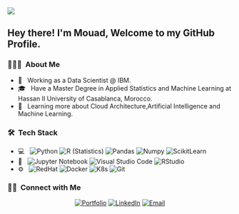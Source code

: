 <img src="https://media-exp1.licdn.com/dms/image/C4E16AQGZxN37B1LFfg/profile-displaybackgroundimage-shrink_350_1400/0/1602756593480?e=1612396800&v=beta&t=iG8Yy2CNOyYhE-wrsOr6q3KjHaS0v8B8qIbWhklFt64">

<h2> Hey there! I'm Mouad, Welcome to my GitHub Profile.</h2>

<h3> 👨🏻‍💻 &nbsp;About Me </h3>

- 💼 &nbsp; Working as a Data Scientist @ IBM.
- 🎓 &nbsp; Have a Master Degree in Applied Statistics and Machine Learning at Hassan II University of Casablanca, Morocco.
- 🌱 &nbsp; Learning more about Cloud Architecture,Artificial Intelligence and Machine Learning.

<h3> 🛠 &nbsp;Tech Stack</h3>

- 💻 &nbsp;
  ![Python](https://img.shields.io/badge/-Python-333333?style=flat&logo=python&logoColor=276DC3)
  ![R (Statistics)](https://img.shields.io/badge/-R-333333?style=flat&logo=R&logoColor=276DC3)
  ![Pandas](https://img.shields.io/badge/-Pandas-333333?style=flat&logo=Pandas&logoColor=276DC3)
  ![Numpy](https://img.shields.io/badge/-Numpy-333333?style=flat&logo=Numpy&logoColor=276DC3)
  ![ScikitLearn](https://img.shields.io/badge/-ScikitLearn-333333?style=flat&logo=scikit-learn&logoColor=276DC3)
- 🔧 &nbsp;
  ![Jupyter Notebook](https://img.shields.io/badge/-Jupyter%20Notebook-333333?style=flat&logo=Jupyter&logoColor=276DC3)
  ![Visual Studio Code](https://img.shields.io/badge/-Visual%20Studio%20Code-333333?style=flat&logo=visual-studio-code&logoColor=007ACC)
  ![RStudio](https://img.shields.io/badge/-RStudio-333333?style=flat&logo=rstudio&logoColor=276DC3)
- ⚙️ &nbsp;
  ![RedHat](https://img.shields.io/badge/-Red%20Hat%20OpenShift-333333?style=flat&logo=red%20hat%20open%20shift&logoColor=276DC3)
  ![Docker](https://img.shields.io/badge/-Docker-333333?style=flat&logo=docker&logoColor=276DC3)
  ![K8s](https://img.shields.io/badge/-kubernetes-333333?style=flat&logo=kubernetes&logoColor=276DC3)
  ![Git](https://img.shields.io/badge/-Git-333333?style=flat&logo=git&logoColor=276DC3)
  



<h3> 🤝🏻 &nbsp;Connect with Me </h3>

<p align="center">
<a href="https://mouadzeghraoui.github.io/"><img alt="Portfolio" src="https://img.shields.io/badge/Website-https://mouadzeghraoui.github.io-blue?style=flat-square&logo=github&logoColor=276DC3"></a>
<a href="https://www.linkedin.com/in/mzeghraoui/"><img alt="LinkedIn" src="https://img.shields.io/badge/LinkedIn-Mouad%20Zeghraoui-blue?style=flat-square&logo=linkedin&logoColor=276DC3"></a>
<a href="mailto:mouadzeghraoui@gmail.com"><img alt="Email" src="https://img.shields.io/badge/Email-mouadzeghraoui@gmail.com-blue?style=flat-square&logo=gmail&logoColor=276DC3"></a>
</p>
